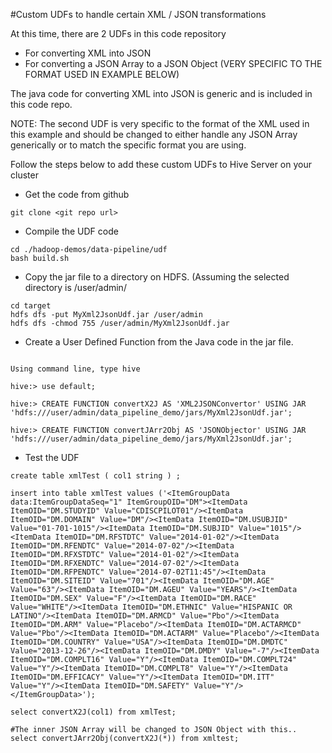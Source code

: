 #Custom UDFs to handle certain XML / JSON transformations 

At this time, there are 2 UDFs in this code repository 
* For converting XML into JSON
* For converting a JSON Array to a JSON Object (VERY SPECIFIC TO THE FORMAT USED IN EXAMPLE BELOW)

The java code for converting XML into JSON is generic and is included in this code repo. 

NOTE: The second UDF is very specific to the format of the XML used in this example and should be changed to either handle any JSON Array generically or to match the specific format you are using. 

Follow the steps below to add these custom UDFs to Hive Server on your cluster

* Get the code from github
```
git clone <git repo url>
```

* Compile the UDF code 
```
cd ./hadoop-demos/data-pipeline/udf
bash build.sh
```

* Copy the jar file to a directory on HDFS. (Assuming the selected directory is /user/admin/
```
cd target
hdfs dfs -put MyXml2JsonUdf.jar /user/admin
hdfs dfs -chmod 755 /user/admin/MyXml2JsonUdf.jar
```

* Create a User Defined Function from the Java code in the jar file. 
```

Using command line, type hive

hive:> use default; 

hive:> CREATE FUNCTION convertX2J AS 'XML2JSONConvertor' USING JAR 'hdfs:///user/admin/data_pipeline_demo/jars/MyXml2JsonUdf.jar';

hive:> CREATE FUNCTION convertJArr2Obj AS 'JSONObjector' USING JAR 'hdfs:///user/admin/data_pipeline_demo/jars/MyXml2JsonUdf.jar';

```

* Test the UDF
```
create table xmlTest ( col1 string ) ; 

insert into table xmlTest values ('<ItemGroupData data:ItemGroupDataSeq="1" ItemGroupOID="DM"><ItemData ItemOID="DM.STUDYID" Value="CDISCPILOT01"/><ItemData ItemOID="DM.DOMAIN" Value="DM"/><ItemData ItemOID="DM.USUBJID" Value="01-701-1015"/><ItemData ItemOID="DM.SUBJID" Value="1015"/><ItemData ItemOID="DM.RFSTDTC" Value="2014-01-02"/><ItemData ItemOID="DM.RFENDTC" Value="2014-07-02"/><ItemData ItemOID="DM.RFXSTDTC" Value="2014-01-02"/><ItemData ItemOID="DM.RFXENDTC" Value="2014-07-02"/><ItemData ItemOID="DM.RFPENDTC" Value="2014-07-02T11:45"/><ItemData ItemOID="DM.SITEID" Value="701"/><ItemData ItemOID="DM.AGE" Value="63"/><ItemData ItemOID="DM.AGEU" Value="YEARS"/><ItemData ItemOID="DM.SEX" Value="F"/><ItemData ItemOID="DM.RACE" Value="WHITE"/><ItemData ItemOID="DM.ETHNIC" Value="HISPANIC OR LATINO"/><ItemData ItemOID="DM.ARMCD" Value="Pbo"/><ItemData ItemOID="DM.ARM" Value="Placebo"/><ItemData ItemOID="DM.ACTARMCD" Value="Pbo"/><ItemData ItemOID="DM.ACTARM" Value="Placebo"/><ItemData ItemOID="DM.COUNTRY" Value="USA"/><ItemData ItemOID="DM.DMDTC" Value="2013-12-26"/><ItemData ItemOID="DM.DMDY" Value="-7"/><ItemData ItemOID="DM.COMPLT16" Value="Y"/><ItemData ItemOID="DM.COMPLT24" Value="Y"/><ItemData ItemOID="DM.COMPLT8" Value="Y"/><ItemData ItemOID="DM.EFFICACY" Value="Y"/><ItemData ItemOID="DM.ITT" Value="Y"/><ItemData ItemOID="DM.SAFETY" Value="Y"/></ItemGroupData>');

select convertX2J(col1) from xmlTest;

#The inner JSON Array will be changed to JSON Object with this.. 
select convertJArr2Obj(convertX2J(*)) from xmltest;

```

